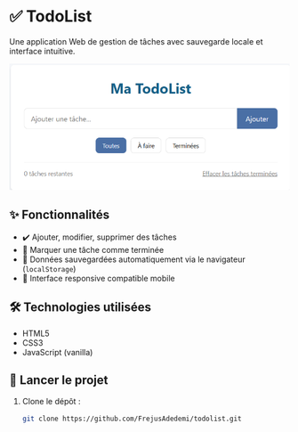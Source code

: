 # ✅ TodoList

Une application Web de gestion de tâches avec sauvegarde locale et interface intuitive.

![Aperçu de l'application](https://raw.githubusercontent.com/FrejusAdedemi/todolist/main/assets/preview.png) <!-- Remplace ce lien si l'image est ailleurs -->

## ✨ Fonctionnalités

- ✔️ Ajouter, modifier, supprimer des tâches
- 📌 Marquer une tâche comme terminée
- 💾 Données sauvegardées automatiquement via le navigateur (`localStorage`)
- 📱 Interface responsive compatible mobile

## 🛠️ Technologies utilisées

- HTML5
- CSS3
- JavaScript (vanilla)

## 🚀 Lancer le projet

1. Clone le dépôt :
   ```bash
   git clone https://github.com/FrejusAdedemi/todolist.git
